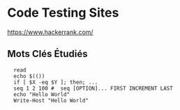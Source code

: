 # Code Testing Sites




https://www.hackerrank.com/


## Mots Clés Étudiés

```
  read
  echo $(())
  if [ $X -eq $Y ]; then; ...
  seq 1 2 100 #  seq [OPTION]... FIRST INCREMENT LAST
  echo "Hello World"
  Write-Host "Hello World"
```

